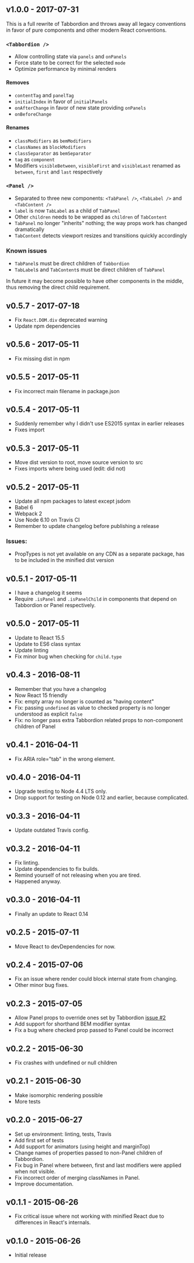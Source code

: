 ## v1.0.0 - 2017-07-31

This is a full rewrite of Tabbordion and throws away all legacy conventions in favor of pure components and other modern
React conventions.

### `<Tabbordion />`

- Allow controlling state via `panels` and `onPanels`
- Force state to be correct for the selected `mode`
- Optimize performance by minimal renders

#### Removes
- `contentTag` and `panelTag`
- `initialIndex` in favor of `initialPanels`
- `onAfterChange` in favor of new state providing `onPanels`
- `onBeforeChange`

#### Renames

- `classModifiers` as `bemModifiers`
- `classNames` as `blockModifiers`
- `classSeparator` as `bemSeparator`
- `tag` as `component`
- Modifiers `visibleBetween`, `visibleFirst` and `visibleLast` renamed as `between`, `first` and `last` respectively

### `<Panel />`

- Separated to three new components: `<TabPanel />`, `<TabLabel />` and `<TabContent />`
- `label` is now `TabLabel` as a child of `TabPanel`
- Other `children` needs to be wrapped as `children` of `TabContent`
- `TabPanel` no longer "inherits" nothing; the way props work has changed dramatically
- `TabContent` detects viewport resizes and transitions quickly accordingly

### Known issues

- `TabPanel`s must be direct children of `Tabbordion`
- `TabLabel`s and `TabContent`s must be direct children of `TabPanel`

In future it may become possible to have other components in the middle, thus removing the direct child requirement.


## v0.5.7 - 2017-07-18
- Fix `React.DOM.div` deprecated warning
- Update npm dependencies


## v0.5.6 - 2017-05-11
- Fix missing dist in npm


## v0.5.5 - 2017-05-11
- Fix incorrect main filename in package.json


## v0.5.4 - 2017-05-11
- Suddenly remember why I didn't use ES2015 syntax in earlier releases
- Fixes import


## v0.5.3 - 2017-05-11
- Move dist version to root, move source version to src
- Fixes imports where being used (edit: did not)


## v0.5.2 - 2017-05-11
- Update all npm packages to latest except jsdom
- Babel 6
- Webpack 2
- Use Node 6.10 on Travis CI
- Remember to update changelog before publishing a release

### Issues:
- PropTypes is not yet available on any CDN as a separate package, has to be included in the minified dist version


## v0.5.1 - 2017-05-11
- I have a changelog it seems
- Require `.isPanel` and `.isPanelChild` in components that depend on Tabbordion or Panel respectively.


## v0.5.0 - 2017-05-11
- Update to React 15.5
- Update to ES6 class syntax
- Update linting
- Fix minor bug when checking for `child.type`


## v0.4.3 - 2016-08-11
- Remember that you have a changelog
- Now React 15 friendly
- Fix: empty array no longer is counted as "having content"
- Fix: passing `undefined` as value to checked property is no longer understood as explicit `false`
- Fix: no longer pass extra Tabbordion related props to non-component children of Panel


## v0.4.1 - 2016-04-11
- Fix ARIA role="tab" in the wrong element.


## v0.4.0 - 2016-04-11
- Upgrade testing to Node 4.4 LTS only.
- Drop support for testing on Node 0.12 and earlier, because complicated.


## v0.3.3 - 2016-04-11
- Update outdated Travis config.


## v0.3.2 - 2016-04-11
- Fix linting.
- Update dependencies to fix builds.
- Remind yourself of not releasing when you are tired.
- Happened anyway.


## v0.3.0 - 2016-04-11
- Finally an update to React 0.14


## v0.2.5 - 2015-07-11

- Move React to devDependencies for now.


## v0.2.4 - 2015-07-06

- Fix an issue where render could block internal state from changing.
- Other minor bug fixes.


## v0.2.3 - 2015-07-05

- Allow Panel props to override ones set by Tabbordion [issue #2](https://github.com/Merri/react-tabbordion/issues/2)
- Add support for shorthand BEM modifier syntax
- Fix a bug where checked prop passed to Panel could be incorrect


## v0.2.2 - 2015-06-30

- Fix crashes with undefined or null children


## v0.2.1 - 2015-06-30

- Make isomorphic rendering possible
- More tests


## v0.2.0 - 2015-06-27

- Set up environment: linting, tests, Travis
- Add first set of tests
- Add support for animators (using height and marginTop)
- Change names of properties passed to non-Panel children of Tabbordion.
- Fix bug in Panel where between, first and last modifiers were applied when not visible.
- Fix incorrect order of merging classNames in Panel.
- Improve documentation.


## v0.1.1 - 2015-06-26

- Fix critical issue where not working with minified React due to differences in React's internals.


## v0.1.0 - 2015-06-26

- Initial release
